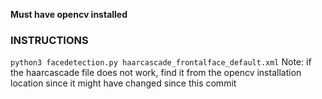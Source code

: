 **Must have opencv installed**

### INSTRUCTIONS
`python3 facedetection.py haarcascade_frontalface_default.xml`
Note: if the haarcascade file does not work, find it from the opencv installation location since it might have changed since this commit
